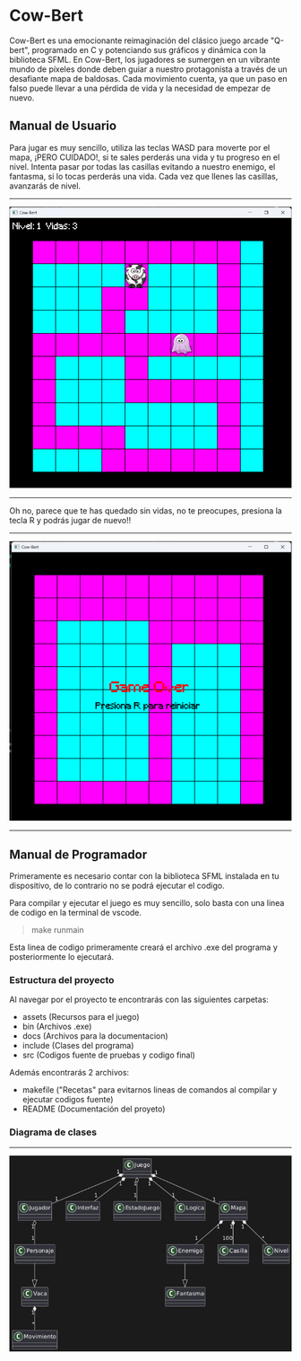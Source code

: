 # Cow-Bert
Cow-Bert es una emocionante reimaginación del clásico juego arcade "Q-bert", programado en C y potenciando sus gráficos y dinámica con la biblioteca SFML. En Cow-Bert, los jugadores se sumergen en un vibrante mundo de píxeles donde deben guiar a nuestro protagonista a través de un desafiante mapa de baldosas. Cada movimiento cuenta, ya que un paso en falso puede llevar a una pérdida de vida y la necesidad de empezar de nuevo.

## Manual de Usuario
Para jugar es muy sencillo, utiliza las teclas WASD para moverte por el mapa, ¡PERO CUIDADO!, si te sales perderás una vida y tu progreso en el nivel.
Intenta pasar por todas las casillas evitando a nuestro enemigo, el fantasma, si lo tocas perderás una vida.
Cada vez que llenes las casillas, avanzarás de nivel.
***
![Error al cargar la imagen](./docs/Juego.png)
***
Oh no, parece que te has quedado sin vidas, no te preocupes, presiona la tecla R y podrás jugar de nuevo!!
***
![Error al cargar la imagen](./docs/gg.png)
***

## Manual de Programador
Primeramente es necesario contar con la biblioteca SFML instalada en tu dispositivo, de lo contrario no se podrá ejecutar el codigo. 

Para compilar y ejecutar el juego es muy sencillo, solo basta con una linea de codigo en la terminal de vscode.
>make runmain

Esta linea de codigo primeramente creará el archivo .exe del programa y posteriormente lo ejecutará.


### Estructura del proyecto
Al navegar por el proyecto te encontrarás con las siguientes carpetas:
- assets (Recursos para el juego)
- bin (Archivos .exe)
- docs (Archivos para la documentacion)
- include (Clases del programa)
- src (Codigos fuente de pruebas y codigo final)

Además encontrarás 2 archivos:
- makefile ("Recetas" para evitarnos lineas de comandos al compilar y ejecutar codigos fuente)
- README (Documentación del proyeto)


### Diagrama de clases
***
![Error al cargar la imagen](./docs/Diagrama.png)

